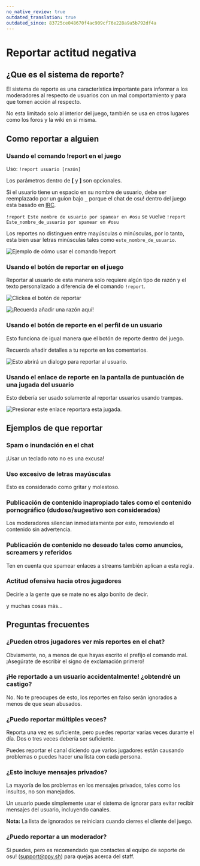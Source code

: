 ```yaml
---
no_native_review: true
outdated_translation: true
outdated_since: 83725ce048670f4ac909cf76e228a9a5b792df4a
---
```


# Reportar actitud negativa

## ¿Que es el sistema de reporte?

El sistema de reporte es una característica importante para informar a los moderadores al respecto de usuarios con un mal comportamiento y para que tomen acción al respecto.

No esta limitado solo al interior del juego, también se usa en otros lugares como los foros y la wiki en si misma.

## Como reportar a alguien

### Usando el comando !report en el juego

Uso: `!report usuario [razón]`

Los parámetros dentro de **\[** y **\]** son opcionales.

Si el usuario tiene un espacio en su nombre de usuario, debe ser reemplazado por un guion bajo `_` porque el chat de osu! dentro del juego esta basado en [IRC](/wiki/Internet_Relay_Chat "Internet Relay Chat (IRC)").

`!report Este nombre de usuario por spamear en #osu` se vuelve `!report Este_nombre_de_usuario por spamear en #osu` 

Los reportes no distinguen entre mayúsculas o minúsculas, por lo tanto, esta bien usar letras minúsculas tales como `este_nombre_de_usuario`. 

![Ejemplo de cómo usar el comando !report](img/report-command.jpg "Ejemplo de cómo usar el comando !report")

### Usando el botón de reportar en el juego

Reportar al usuario de esta manera solo requiere algún tipo de razón y el texto personalizado a diferencia de el comando `!report`.

![Clickea el botón de reportar](img/report-user-1.png "Clickea el botón de reportar")

![¡Recuerda añadir una razón aquí!](img/report-user-2.png "Recuerda añadir una razón aquí!")

### Usando el botón de reporte en el perfil de un usuario

Esto funciona de igual manera que el botón de reporte dentro del juego.

Recuerda añadir detalles a tu reporte en los comentarios.

![Esto abrirá un dialogo para reportar al usuario.](img/report-user-profile.png "Esto abrirá un dialogo para reportar al usuario.")

### Usando el enlace de reporte en la pantalla de puntuación de una jugada del usuario

Esto debería ser usado solamente al reportar usuarios usando trampas.

![Presionar este enlace reportara esta jugada.](img/report-score-beatmap.png "Presionar este enlace reportara esta jugada.")

## Ejemplos de que reportar

### Spam o inundación en el chat

¡Usar un teclado roto no es una excusa!

### Uso excesivo de letras mayúsculas

Esto es considerado como gritar y molestoso.

### Publicación de contenido inapropiado tales como el contenido pornográfico (dudoso/sugestivo son considerados)

Los moderadores silencian inmediatamente por esto, removiendo el contenido sin advertencia.

### Publicación de contenido no deseado tales como anuncios, screamers y referidos

Ten en cuenta que spamear enlaces a streams también aplican a esta regla.

### Actitud ofensiva hacia otros jugadores

Decirle a la gente que se mate no es algo bonito de decir.

y muchas cosas más...

## Preguntas frecuentes

### ¿Pueden otros jugadores ver mis reportes en el chat?

Obviamente, no, a menos de que hayas escrito el prefijo el comando mal.
¡Asegúrate de escribir el signo de exclamación primero!

### ¡He reportado a un usuario accidentalmente! ¿obtendré un castigo?

No.
No te preocupes de esto, los reportes en falso serán ignorados a menos de que sean abusados.

### ¿Puedo reportar múltiples veces?

Reporta una vez es suficiente, pero puedes reportar varias veces durante el día.
Dos o tres veces debería ser suficiente.

Puedes reportar el canal diciendo que varios jugadores están causando problemas o puedes hacer una lista con cada persona.

### ¿Esto incluye mensajes privados?

La mayoría de los problemas en los mensajes privados, tales como los insultos, no son manejados.

Un usuario puede simplemente usar el sistema de ignorar para evitar recibir mensajes del usuario, incluyendo canales.

**Nota:** La lista de ignorados se reiniciara cuando cierres el cliente del juego.

### ¿Puedo reportar a un moderador?

Si puedes, pero es recomendado que contactes al equipo de soporte de osu! ([support@ppy.sh](mailto:support@ppy.sh)) para quejas acerca del staff.

